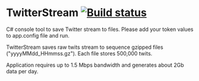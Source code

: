 TwitterStream [![Build status](https://ci.appveyor.com/api/projects/status?id=tmkgym7060pe2534)](https://ci.appveyor.com/project/twitterstream)
=============



C# console tool to save Twitter stream to files. 
Please add your token values to app.config file and run.

TwitterStream saves raw twits stream to sequence gzipped files ("yyyyMMdd_HHmmss.gz"). Each file stores 500,000 twits.

Application requires up to 1.5 Mbps bandwidth and generates about 2Gb data per day.

